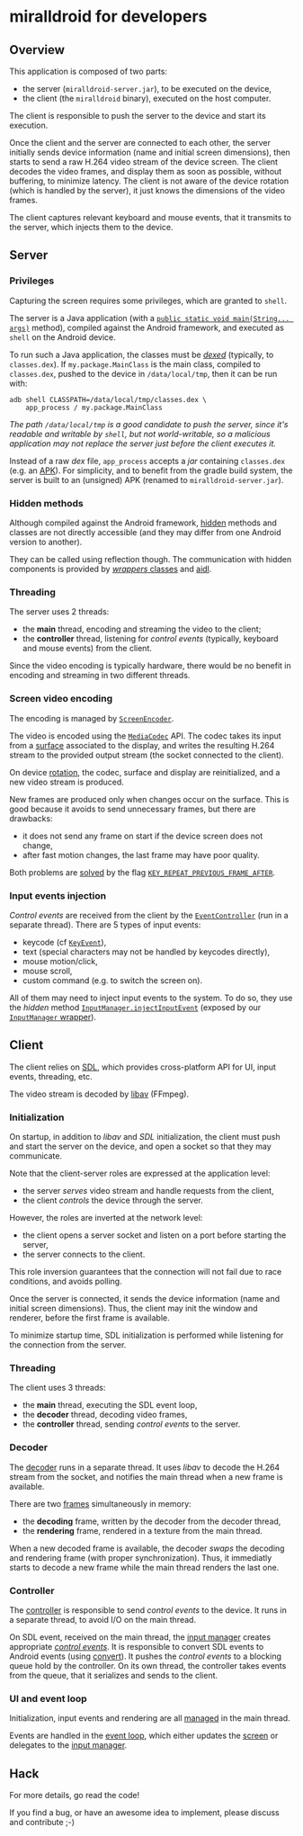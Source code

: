 # miralldroid for developers

## Overview

This application is composed of two parts:
 - the server (`miralldroid-server.jar`), to be executed on the device,
 - the client (the `miralldroid` binary), executed on the host computer.

The client is responsible to push the server to the device and start its
execution.

Once the client and the server are connected to each other, the server initially
sends device information (name and initial screen dimensions), then starts to
send a raw H.264 video stream of the device screen. The client decodes the video
frames, and display them as soon as possible, without buffering, to minimize
latency. The client is not aware of the device rotation (which is handled by the
server), it just knows the dimensions of the video frames.

The client captures relevant keyboard and mouse events, that it transmits to the
server, which injects them to the device.



## Server


### Privileges

Capturing the screen requires some privileges, which are granted to `shell`.

The server is a Java application (with a [`public static void main(String...
args)`][main] method), compiled against the Android framework, and executed as
`shell` on the Android device.

[main]: https://github.com/DANIELVISPOBLOG/miralldroid/blob/v1.0/server/src/main/java/org/vispo/miralldroid/Server.java#L61

To run such a Java application, the classes must be [_dexed_][dex] (typically,
to `classes.dex`). If `my.package.MainClass` is the main class, compiled to
`classes.dex`, pushed to the device in `/data/local/tmp`, then it can be run
with:

    adb shell CLASSPATH=/data/local/tmp/classes.dex \
        app_process / my.package.MainClass

_The path `/data/local/tmp` is a good candidate to push the server, since it's
readable and writable by `shell`, but not world-writable, so a malicious
application may not replace the server just before the client executes it._

Instead of a raw _dex_ file, `app_process` accepts a _jar_ containing
`classes.dex` (e.g. an [APK]). For simplicity, and to benefit from the gradle
build system, the server is built to an (unsigned) APK (renamed to
`miralldroid-server.jar`).

[dex]: https://en.wikipedia.org/wiki/Dalvik_(software)
[apk]: https://en.wikipedia.org/wiki/Android_application_package


### Hidden methods

Although compiled against the Android framework, [hidden] methods and classes are
not directly accessible (and they may differ from one Android version to
another).

They can be called using reflection though. The communication with hidden
components is provided by [_wrappers_ classes][wrappers] and [aidl].

[hidden]: https://stackoverflow.com/a/31908373/1987178
[wrappers]: https://github.com/DANIELVISPOBLOG/miralldroid/blob/v1.0/server/src/main/java/org/vispo/miralldroid/wrappers
[aidl]: https://github.com/DANIELVISPOBLOG/miralldroid/blob/v1.0/server/src/main/aidl/android/view


### Threading

The server uses 2 threads:

 - the **main** thread, encoding and streaming the video to the client;
 - the **controller** thread, listening for _control events_ (typically,
   keyboard and mouse events) from the client.

Since the video encoding is typically hardware, there would be no benefit in
encoding and streaming in two different threads.


### Screen video encoding

The encoding is managed by [`ScreenEncoder`].

The video is encoded using the [`MediaCodec`] API. The codec takes its input
from a [surface] associated to the display, and writes the resulting H.264
stream to the provided output stream (the socket connected to the client).

[`ScreenEncoder`]: https://github.com/DANIELVISPOBLOG/miralldroid/blob/v1.0/server/src/main/java/org/vispo/miralldroid/ScreenEncoder.java
[`MediaCodec`]: https://developer.android.com/reference/android/media/MediaCodec.html
[surface]: https://github.com/DANIELVISPOBLOG/miralldroid/blob/v1.0/server/src/main/java/org/vispo/miralldroid/ScreenEncoder.java#L63-L64

On device [rotation], the codec, surface and display are reinitialized, and a
new video stream is produced.

New frames are produced only when changes occur on the surface. This is good
because it avoids to send unnecessary frames, but there are drawbacks:

 - it does not send any frame on start if the device screen does not change,
 - after fast motion changes, the last frame may have poor quality.

Both problems are [solved][repeat] by the flag
[`KEY_REPEAT_PREVIOUS_FRAME_AFTER`][repeat-flag].

[rotation]: https://github.com/DANIELVISPOBLOG/miralldroid/blob/v1.0/server/src/main/java/org/vispo/miralldroid/ScreenEncoder.java#L89-L92
[repeat]: https://github.com/DANIELVISPOBLOG/miralldroid/blob/v1.0/server/src/main/java/org/vispo/miralldroid/ScreenEncoder.java#L125-L126
[repeat-flag]: https://developer.android.com/reference/android/media/MediaFormat.html#KEY_REPEAT_PREVIOUS_FRAME_AFTER


### Input events injection

_Control events_ are received from the client by the [`EventController`] (run in
a separate thread). There are 5 types of input events:
 - keycode (cf [`KeyEvent`]),
 - text (special characters may not be handled by keycodes directly),
 - mouse motion/click,
 - mouse scroll,
 - custom command (e.g. to switch the screen on).

All of them may need to inject input events to the system. To do so, they use
the _hidden_ method [`InputManager.injectInputEvent`] (exposed by our
[`InputManager` wrapper][inject-wrapper]).

[`EventController`]: https://github.com/DANIELVISPOBLOG/miralldroid/blob/v1.0/server/src/main/java/org/vispo/miralldroid/EventController.java#L70
[`KeyEvent`]: https://developer.android.com/reference/android/view/KeyEvent.html
[`MotionEvent`]: https://developer.android.com/reference/android/view/MotionEvent.html
[`InputManager.injectInputEvent`]: https://android.googlesource.com/platform/frameworks/base/+/oreo-release/core/java/android/hardware/input/InputManager.java#857
[inject-wrapper]: https://github.com/DANIELVISPOBLOG/miralldroid/blob/v1.0/server/src/main/java/org/vispo/miralldroid/wrappers/InputManager.java#L27



## Client

The client relies on [SDL], which provides cross-platform API for UI, input
events, threading, etc.

The video stream is decoded by [libav] (FFmpeg).

[SDL]: https://www.libsdl.org
[libav]: https://www.libav.org/

### Initialization

On startup, in addition to _libav_ and _SDL_ initialization, the client must
push and start the server on the device, and open a socket so that they may
communicate.

Note that the client-server roles are expressed at the application level:

 - the server _serves_ video stream and handle requests from the client,
 - the client _controls_ the device through the server.

However, the roles are inverted at the network level:

 - the client opens a server socket and listen on a port before starting the
   server,
 - the server connects to the client.

This role inversion guarantees that the connection will not fail due to race
conditions, and avoids polling.

Once the server is connected, it sends the device information (name and initial
screen dimensions). Thus, the client may init the window and renderer, before
the first frame is available.

To minimize startup time, SDL initialization is performed while listening for
the connection from the server.


### Threading

The client uses 3 threads:

 - the **main** thread, executing the SDL event loop,
 - the **decoder** thread, decoding video frames,
 - the **controller** thread, sending _control events_ to the server.


### Decoder

The [decoder] runs in a separate thread. It uses _libav_ to decode the H.264
stream from the socket, and notifies the main thread when a new frame is
available.

There are two [frames] simultaneously in memory:
 - the **decoding** frame, written by the decoder from the decoder thread,
 - the **rendering** frame, rendered in a texture from the main thread.

When a new decoded frame is available, the decoder _swaps_ the decoding and
rendering frame (with proper synchronization). Thus, it immediatly starts
to decode a new frame while the main thread renders the last one.

[decoder]: https://github.com/DANIELVISPOBLOG/miralldroid/blob/v1.0/app/src/decoder.c
[frames]: https://github.com/DANIELVISPOBLOG/miralldroid/blob/v1.0/app/src/frames.h


### Controller

The [controller] is responsible to send _control events_ to the device. It runs
in a separate thread, to avoid I/O on the main thread.

On SDL event, received on the main thread, the [input manager][inputmanager]
creates appropriate [_control events_][controlevent]. It is responsible to
convert SDL events to Android events (using [convert]). It pushes the _control
events_ to a blocking queue hold by the controller. On its own thread, the
controller takes events from the queue, that it serializes and sends to the
client.

[controller]: https://github.com/DANIELVISPOBLOG/miralldroid/blob/v1.0/app/src/controller.h
[controlevent]: https://github.com/DANIELVISPOBLOG/miralldroid/blob/v1.0/app/src/controlevent.h
[inputmanager]: https://github.com/DANIELVISPOBLOG/miralldroid/blob/v1.0/app/src/inputmanager.h
[convert]: https://github.com/DANIELVISPOBLOG/miralldroid/blob/v1.0/app/src/convert.h


### UI and event loop

Initialization, input events and rendering are all [managed][miralldroid] in the main
thread.

Events are handled in the [event loop], which either updates the [screen] or
delegates to the [input manager][inputmanager].

[miralldroid]: https://github.com/DANIELVISPOBLOG/miralldroid/blob/v1.0/app/src/miralldroid.c
[event loop]: https://github.com/DANIELVISPOBLOG/miralldroid/blob/v1.0/app/src/miralldroid.c#L38
[screen]: https://github.com/DANIELVISPOBLOG/miralldroid/blob/v1.0/app/src/screen.h


## Hack

For more details, go read the code!

If you find a bug, or have an awesome idea to implement, please discuss and
contribute ;-)
